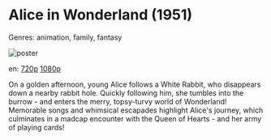 # Alice in Wonderland (1951)

Genres: animation, family, fantasy

![poster](http://image.tmdb.org/t/p/w500/9gJa2B6M8jt85aDkb0MF98MLZ9T.jpg)

en:
  [720p](magnet:?xt=urn:btih:FF9578C2B2C9EBAF9306C4EEE9BCDC803778EBEB&tr=udp://glotorrents.pw:6969/announce&tr=udp://tracker.opentrackr.org:1337/announce&tr=udp://torrent.gresille.org:80/announce&tr=udp://tracker.openbittorrent.com:80&tr=udp://tracker.coppersurfer.tk:6969&tr=udp://tracker.leechers-paradise.org:6969&tr=udp://p4p.arenabg.ch:1337&tr=udp://tracker.internetwarriors.net:1337)
  [1080p](magnet:?xt=urn:btih:fa23c3f58017d1322d27fa761118b2fc2177f730&dn=Alice+in+Wonderland+(1951)+%5B1080p%5D&tr=udp%3A%2F%2Ftracker.yify-torrents.com%2Fannounce&tr=udp%3A%2F%2Fopen.demonii.com%3A1337&tr=udp%3A%2F%2Fexodus.desync.com%3A6969&tr=udp%3A%2F%2Ftracker.istole.it%3A80&tr=udp%3A%2F%2Ftracker.publicbt.com%3A80&tr=udp%3A%2F%2Ftracker.openbittorrent.com%3A80&tr=udp%3A%2F%2Ftracker.leechers-paradise.org%3A6969&tr=udp%3A%2F%2F9.rarbg.com%3A2710&tr=udp%3A%2F%2Ftracker.coppersurfer.tk%3A6969)
  


On a golden afternoon, young Alice follows a White Rabbit, who disappears down a nearby rabbit hole. Quickly following him, she tumbles into the burrow - and enters the merry, topsy-turvy world of Wonderland! Memorable songs and whimsical escapades highlight Alice's journey, which culminates in a madcap encounter with the Queen of Hearts - and her army of playing cards!